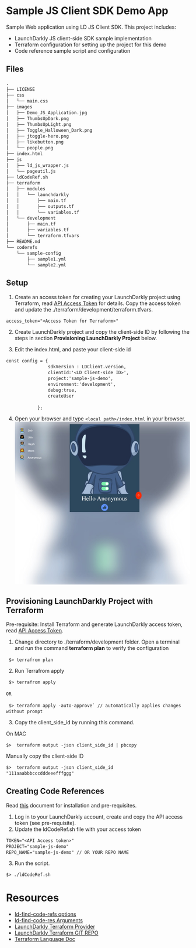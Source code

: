 
# Sample JS Client SDK Demo App

Sample Web application using LD JS Client SDK.
This project includes:
- LaunchDarkly JS client-side SDK sample implementation
- Terraform configuration for setting up the project for this demo
- Code reference sample script and configuration 


## Files

```
.
├── LICENSE
├── css
│   └── main.css
├── images
│   ├── Demo_JS_Application.jpg
│   ├── ThumbsUpDark.png
│   ├── ThumbsUpLight.png
│   ├── Toggle_Halloween_Dark.png
│   ├── jtoggle-hero.png
│   ├── likebutton.png
│   └── people.png
├── index.html
├── js
│   ├── ld_js_wrapper.js
│   └── pageutil.js
├── ldCodeRef.sh
├── terraform
│   ├── modules
│   │   └── launchdarkly
│   │       ├── main.tf
│   │       ├── outputs.tf
│   │       └── variables.tf
│   └── development
│       ├── main.tf
│       ├── variables.tf
│       └── terraform.tfvars
├── README.md
└── coderefs
    └── sample-config
        ├── sample1.yml
        └── sample2.yml

```


## Setup
1. Create an access token for creating your LaunchDarkly project using Terraform, read [API Access Token](https://docs.launchdarkly.com/home/account-security/api-access-tokens) for details. Copy the access token and update the ./terraform/development/terraform.tfvars.

```
access_token="<Access Token for Terraform>"

```

2. Create LaunchDarkly project and copy the client-side ID by following the steps in section **Provisioning LaunchDarkly Project** below.

3. Edit the index.html, and paste your client-side id
```
const config = {
                sdkVersion : LDClient.version,
                clientId:'<LD Client-side ID>',
                project:'sample-js-demo',
                environment:'development',
                debug:true,
                createUser

            };
```
4. Open your browser and type `<local path>/index.html` in your browser.
![](./images/Demo_JS_Application.jpg)

## Provisioning LaunchDarkly Project with Terraform

Pre-requisite: Install Terraform and generate LaunchDarkly access token, read [API Access Token](https://docs.launchdarkly.com/home/account-security/api-access-tokens).

1. Change directory to ./terraform/development folder. Open a terminal and run the command **terraform plan** to verify the configuration

` $> terrafrom plan`

2. Run Terrafrom apply

```
 $> terrafrom apply

OR
 
 $> terraform apply -auto-approve` // automatically applies changes without prompt

```

3. Copy the client_side_id by running this command.

On MAC
```
$>  terraform output -json client_side_id | pbcopy
```

Manually copy the client-side ID

```
$>  terraform output -json client_side_id 
"111aaabbbcccdddeeefffggg"
```


## Creating Code References
Read [this](https://docs.launchdarkly.com/home/code/code-references#prerequisites) document for installation and pre-requisites.
1. Log in to your LaunchDarkly account, create and copy the API access token (see pre-requisite).
2. Update the ldCodeRef.sh file with your access token

```
TOKEN="<API Access token>"
PROJECT="sample-js-demo"
REPO_NAME="sample-js-demo" // OR YOUR REPO NAME

```

3. Run the script. 

```
$> ./ldCodeRef.sh
```
# Resources
* [ld-find-code-refs options](https://github.com/launchdarkly/ld-find-code-refs/blob/master/docs/CONFIGURATION.md#command-line)
* [ld-find-code-res Arguments](https://github.com/launchdarkly/ld-find-code-refs/blob/master/docs/CONFIGURATION.md#required-arguments)
* [LaunchDarkly Terraform Provider](https://registry.terraform.io/providers/launchdarkly/launchdarkly/latest/docs)
* [LaunchDarkly Terraform GIT REPO](https://github.com/launchdarkly/terraform-provider-launchdarkly)
* [Terraform Language Doc](https://www.terraform.io/docs/language/index.html)